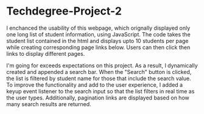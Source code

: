 # Techdegree-Project-2
I enchanced the usability of this webpage, which orignally displayed only one long list of student information, using JavaScript.  The code takes the student list contained in the html and displays upto 10 students per page while creating corresponding page links below.  Users can then click then links to display different pages.  

I'm going for exceeds expectations on this project.  As a result, I dynamically created and appended a search bar. 
When the "Search" button is clicked, the list is filtered by student name for those that include the search value. 
To improve the functionality and add to the user experience, I added a keyup event listener to the search input so that the list filters in real time as the user types.  Additionally, pagination links are displayed based on how many search results are returned. 

